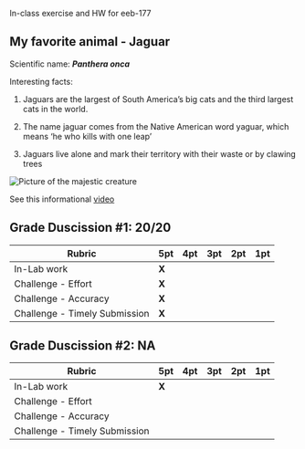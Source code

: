 In-class exercise and HW for eeb-177

## My favorite animal - Jaguar

Scientific name: ***Panthera onca***

Interesting facts:

1. Jaguars are the largest of South America’s big cats and the third largest cats in the world. 

2. The name jaguar comes from the Native American word yaguar, which means ‘he who kills with one leap’

3. Jaguars live alone and mark their territory with their waste or by clawing trees

![Picture of the majestic creature](https://www.natgeokids.com/wp-content/uploads/2017/02/20131003073602196108255.jpg)

See this informational [video](https://www.youtube.com/watch?v=tx6r7QX2iXk)


## Grade Duscission #1: 20/20

| **Rubric** | **5pt** | **4pt** | **3pt** | **2pt** | **1pt** |
| --- | ---| --- | --- | --- | --- |
| In-Lab work | **X** | | | |
| Challenge - Effort | **X** | | | |
| Challenge - Accuracy | **X** | | | |
| Challenge - Timely Submission | **X** | | | |


## Grade Duscission #2: NA

| **Rubric** | **5pt** | **4pt** | **3pt** | **2pt** | **1pt** |
| --- | ---| --- | --- | --- | --- |
| In-Lab work | **X** | | | |
| Challenge - Effort |  | | | |
| Challenge - Accuracy |  | | | |
| Challenge - Timely Submission |  | | | |
